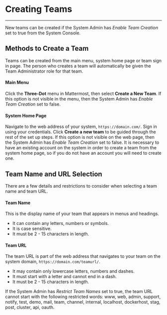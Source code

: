 # Creating Teams
___

New teams can be created if the System Admin has *Enable Team Creation* set to true from the System Console.

## Methods to Create a Team
Teams can be created from the main menu, system home page or team sign in page. The person who creates a team will automatically be given the Team Administrator role for that team. 

#### Main Menu
Click the **Three-Dot** menu in Mattermost, then select **Create a New Team**. If this option is not visible in the menu, then the System Admin has *Enable Team Creation* set to false.

#### System Home Page
Navigate to the web address of your system, `https://domain.com/`. Sign in using your credentials. Click **Create a new team** to be guided through the rest of the set up steps. If this option is not visible on the web page, then the System Admin has *Enable Team Creation* set to false. It is necessary to have an existing account on the system in order to create a team from the system home page, so if you do not have an account you will need to create one.

## Team Name and URL Selection
There are a few details and restrictions to consider when selecting a team name and team URL.

#### Team Name
This is the display name of your team that appears in menus and headings.

- It can contain any letters, numbers or symbols.
- It is case sensitive.
- It must be 2 - 15 characters in length.

#### Team URL
The team URL is part of the web address that navigates to your team on the system domain, `https://domain.com/teamurl/`. 

- It may contain only lowercase letters, numbers and dashes.
- It must start with a letter and cannot end in a dash.
- It must be 2 - 15 characters in length.

If the System Admin has *Restrict Team Names* set to true, the team URL cannot start with the following restricted words: www, web, admin, support, notify, test, demo, mail, team, channel, internal, localhost, dockerhost, stag, post, cluster, api, oauth.
